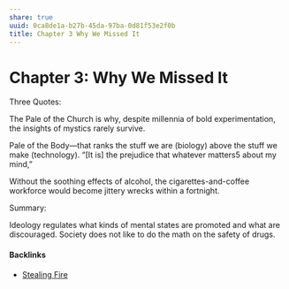 ```yaml
---
share: true
uuid: 0ca8de1a-b27b-45da-97ba-0d81f53e2f0b
title: Chapter 3 Why We Missed It
---
```

# Chapter 3: Why We Missed It
Three Quotes:

The Pale of the Church is why, despite millennia of bold experimentation, the insights of mystics rarely survive.

Pale of the Body—that ranks the stuff we are (biology) above the stuff we make (technology). “\[It is\] the prejudice that whatever matters5 about my mind,”

Without the soothing effects of alcohol, the cigarettes-and-coffee workforce would become jittery wrecks within a fortnight.

Summary:

Ideology regulates what kinds of mental states are promoted and what are discouraged. Society does not like to do the math on the safety of drugs.


#### Backlinks

* [Stealing Fire](/0d402b52-6f03-4eb7-9069-925d7b717688)
